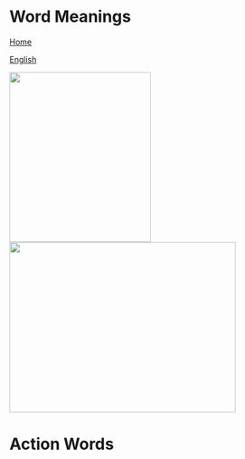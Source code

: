 # Word Meanings


[Home](all-files-links.md)

[English](all-english-links.md)


<img src="https://i.pinimg.com/originals/39/e8/52/39e85202dab472c06d423be11a5f50a7.png" width="250" height="300">


<img src="https://i.pinimg.com/originals/f6/b9/0c/f6b90c65200201ae44c45614e2201a11.png" width="400" height="300">


# Action Words
